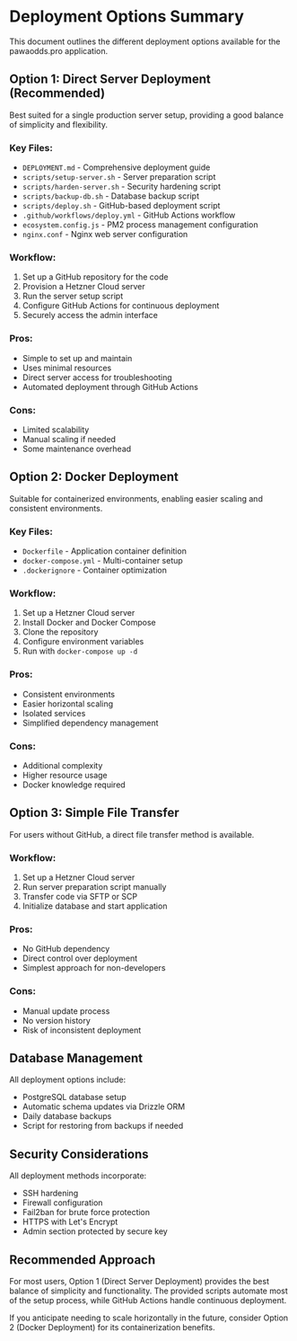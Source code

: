 # Deployment Options Summary

This document outlines the different deployment options available for the pawaodds.pro application.

## Option 1: Direct Server Deployment (Recommended)

Best suited for a single production server setup, providing a good balance of simplicity and flexibility.

### Key Files:
- `DEPLOYMENT.md` - Comprehensive deployment guide
- `scripts/setup-server.sh` - Server preparation script
- `scripts/harden-server.sh` - Security hardening script
- `scripts/backup-db.sh` - Database backup script
- `scripts/deploy.sh` - GitHub-based deployment script
- `.github/workflows/deploy.yml` - GitHub Actions workflow
- `ecosystem.config.js` - PM2 process management configuration
- `nginx.conf` - Nginx web server configuration

### Workflow:
1. Set up a GitHub repository for the code
2. Provision a Hetzner Cloud server
3. Run the server setup script
4. Configure GitHub Actions for continuous deployment
5. Securely access the admin interface

### Pros:
- Simple to set up and maintain
- Uses minimal resources
- Direct server access for troubleshooting
- Automated deployment through GitHub Actions

### Cons:
- Limited scalability
- Manual scaling if needed
- Some maintenance overhead

## Option 2: Docker Deployment

Suitable for containerized environments, enabling easier scaling and consistent environments.

### Key Files:
- `Dockerfile` - Application container definition
- `docker-compose.yml` - Multi-container setup
- `.dockerignore` - Container optimization

### Workflow:
1. Set up a Hetzner Cloud server
2. Install Docker and Docker Compose
3. Clone the repository
4. Configure environment variables
5. Run with `docker-compose up -d`

### Pros:
- Consistent environments
- Easier horizontal scaling
- Isolated services
- Simplified dependency management

### Cons:
- Additional complexity
- Higher resource usage
- Docker knowledge required

## Option 3: Simple File Transfer

For users without GitHub, a direct file transfer method is available.

### Workflow:
1. Set up a Hetzner Cloud server
2. Run server preparation script manually
3. Transfer code via SFTP or SCP
4. Initialize database and start application

### Pros:
- No GitHub dependency
- Direct control over deployment
- Simplest approach for non-developers

### Cons:
- Manual update process
- No version history
- Risk of inconsistent deployment

## Database Management

All deployment options include:
- PostgreSQL database setup
- Automatic schema updates via Drizzle ORM
- Daily database backups
- Script for restoring from backups if needed

## Security Considerations

All deployment methods incorporate:
- SSH hardening
- Firewall configuration
- Fail2ban for brute force protection
- HTTPS with Let's Encrypt
- Admin section protected by secure key

## Recommended Approach

For most users, Option 1 (Direct Server Deployment) provides the best balance of simplicity and functionality. The provided scripts automate most of the setup process, while GitHub Actions handle continuous deployment.

If you anticipate needing to scale horizontally in the future, consider Option 2 (Docker Deployment) for its containerization benefits.